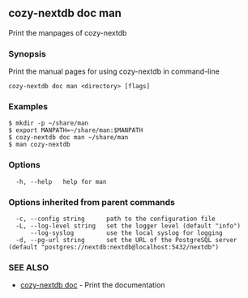 ## cozy-nextdb doc man

Print the manpages of cozy-nextdb

### Synopsis

Print the manual pages for using cozy-nextdb in command-line

```
cozy-nextdb doc man <directory> [flags]
```

### Examples

```
$ mkdir -p ~/share/man
$ export MANPATH=~/share/man:$MANPATH
$ cozy-nextdb doc man ~/share/man
$ man cozy-nextdb
```

### Options

```
  -h, --help   help for man
```

### Options inherited from parent commands

```
  -c, --config string      path to the configuration file
  -L, --log-level string   set the logger level (default "info")
      --log-syslog         use the local syslog for logging
  -d, --pg-url string      set the URL of the PostgreSQL server (default "postgres://nextdb:nextdb@localhost:5432/nextdb")
```

### SEE ALSO

* [cozy-nextdb doc](cozy-nextdb_doc.md)	 - Print the documentation

